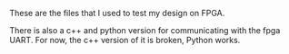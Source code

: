 These are the files that I used to test my design on FPGA. 

There is also a c++ and python version for communicating with the fpga UART. For now, the c++ version of it is broken, Python works. 
